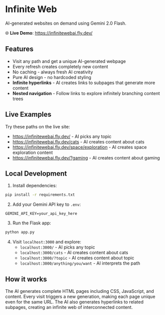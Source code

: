 # Infinite Web

AI-generated websites on demand using Gemini 2.0 Flash.

🌐 **Live Demo**: https://infinitewebai.fly.dev/

## Features

- Visit any path and get a unique AI-generated webpage
- Every refresh creates completely new content
- No caching - always fresh AI creativity
- Pure AI design - no hardcoded styling
- **Infinite hyperlinks** - AI creates links to subpages that generate more content
- **Nested navigation** - Follow links to explore infinitely branching content trees

## Live Examples

Try these paths on the live site:
- https://infinitewebai.fly.dev/ - AI picks any topic
- https://infinitewebai.fly.dev/cats - AI creates content about cats
- https://infinitewebai.fly.dev/space/exploration - AI creates space exploration content
- https://infinitewebai.fly.dev/?gaming - AI creates content about gaming

## Local Development

1. Install dependencies:
```bash
pip install -r requirements.txt
```

2. Add your Gemini API key to `.env`:
```
GEMINI_API_KEY=your_api_key_here
```

3. Run the Flask app:
```bash
python app.py
```

4. Visit `localhost:3000` and explore:
   - `localhost:3000/` - AI picks any topic
   - `localhost:3000/cats` - AI creates content about cats
   - `localhost:3000/?topic` - AI creates content about topic
   - `localhost:3000/anything/you/want` - AI interprets the path

## How it works

The AI generates complete HTML pages including CSS, JavaScript, and content. Every visit triggers a new generation, making each page unique even for the same URL. The AI also generates hyperlinks to related subpages, creating an infinite web of interconnected content.

